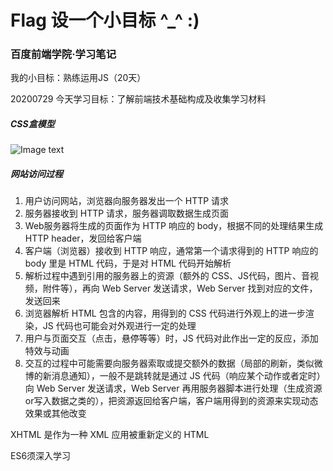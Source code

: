 # Flag 设一个小目标 ^_^ :)

### 百度前端学院·学习笔记

我的小目标：熟练运用JS（20天）

20200729
今天学习目标：了解前端技术基础构成及收集学习材料

##### CSS盒模型
![Image text](https://github.com/MagicianShadow/Flag/tree/master/IMG/boxmodel-(3).png)

##### 网站访问过程
1. 用户访问网站，浏览器向服务器发出一个 HTTP 请求
2. 服务器接收到 HTTP 请求，服务器调取数据生成页面
3. Web服务器将生成的页面作为 HTTP 响应的 body，根据不同的处理结果生成 HTTP header，发回给客户端
4. 客户端（浏览器）接收到 HTTP 响应，通常第一个请求得到的 HTTP 响应的 body 里是 HTML 代码，于是对 HTML 代码开始解析
5. 解析过程中遇到引用的服务器上的资源（额外的 CSS、JS代码，图片、音视频，附件等），再向 Web Server 发送请求，Web Server 找到对应的文件，发送回来
6. 浏览器解析 HTML 包含的内容，用得到的 CSS 代码进行外观上的进一步渲染，JS 代码也可能会对外观进行一定的处理
7. 用户与页面交互（点击，悬停等等）时，JS 代码对此作出一定的反应，添加特效与动画
8. 交互的过程中可能需要向服务器索取或提交额外的数据（局部的刷新，类似微博的新消息通知），一般不是跳转就是通过 JS 代码（响应某个动作或者定时）向 Web Server 发送请求，Web Server 再用服务器脚本进行处理（生成资源or写入数据之类的），把资源返回给客户端，客户端用得到的资源来实现动态效果或其他改变

XHTML 是作为一种 XML 应用被重新定义的 HTML

ES6须深入学习
